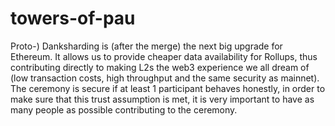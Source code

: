 # towers-of-pau

Proto-) Danksharding is (after the merge) the next big upgrade for Ethereum. 
It allows us to provide cheaper data availability for Rollups, thus contributing directly to making L2s the web3 experience we all dream of (low transaction costs, high throughput and the same security as mainnet). 
The ceremony is secure if at least 1 participant behaves honestly, in order to make sure that this trust assumption is met, it is very important to have as many people as possible contributing to the ceremony.
